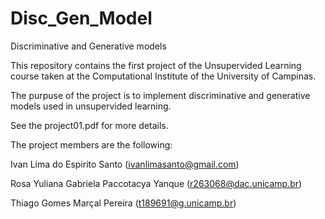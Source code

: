 # Disc_Gen_Model
Discriminative and Generative models

This repository contains the first project of the Unsupervided Learning course taken at the Computational Institute of the University of Campinas.

The purpuse of the project is to implement discriminative and generative models used in unsupervided learning.

See the project01.pdf for more details.

The project members are the following:

Ivan Lima do Espirito Santo (ivanlimasanto@gmail.com)

Rosa Yuliana Gabriela Paccotacya Yanque (r263068@dac.unicamp.br)

Thiago Gomes Marçal Pereira (t189691@g.unicamp.br)
